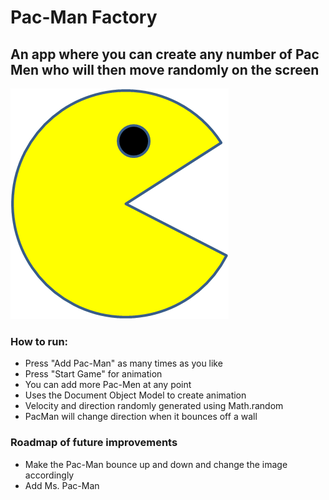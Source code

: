 # Pac-Man Factory

## An app where you can create any number of Pac Men who will then move randomly on the screen
<img src="PacMan1.png">

### How to run:
- Press "Add Pac-Man" as many times as you like
- Press "Start Game" for animation
- You can add more Pac-Men at any point
- Uses the Document Object Model to create animation
- Velocity and direction randomly generated using Math.random
- PacMan will change direction when it bounces off a wall

### Roadmap of future improvements
- Make the Pac-Man bounce up and down and change the image accordingly
- Add Ms. Pac-Man
